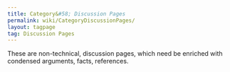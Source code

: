 ```yaml
---
title: Category&#58; Discussion Pages
permalink: wiki/CategoryDiscussionPages/
layout: tagpage
tag: Discussion Pages
---
```


These are non-technical, discussion pages, which need be enriched with
condensed arguments, facts, references.

